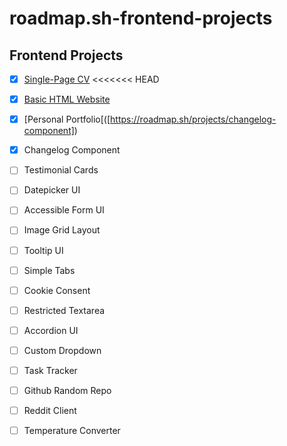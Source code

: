 # roadmap.sh-frontend-projects
## Frontend Projects
- [x] [Single-Page CV]([https://pages.github.com/](https://roadmap.sh/projects/single-page-cv))
<<<<<<< HEAD
- [x] [Basic HTML Website]([https://roadmap.sh/projects/basic-html-website])
- [x] [Personal Portfolio[([https://roadmap.sh/projects/changelog-component])
- [x] Changelog Component
- [ ] Testimonial Cards
- [ ] Datepicker UI
- [ ] Accessible Form UI
- [ ] Image Grid Layout
- [ ] Tooltip UI
- [ ] Simple Tabs
- [ ] Cookie Consent
- [ ] Restricted Textarea
- [ ] Accordion UI
- [ ] Custom Dropdown
- [ ] Task Tracker
- [ ] Github Random Repo
- [ ] Reddit Client
- [ ] Temperature Converter




